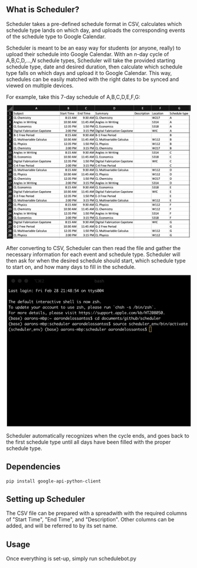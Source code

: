 ## What is Scheduler?
Scheduler takes a pre-defined schedule format in CSV, calculates which schedule type lands on which day, and uploads the corresponding events of the schedule type to Google Calendar. 

Scheduler is meant to be an easy way for students (or anyone, really) to upload their schedule into Google Calendar. With an *n*-day cycle of A,B,C,D,...,*N* schedule types, Scheduler will take the provided starting schedule type, date and desired duration, then calculate which schedule type falls on which days and upload it to Google Calendar. This way, schedules can be easily matched with the right dates to be synced and viewed on multiple devices.

For example, take this 7-day schedule of A,B,C,D,E,F,G:

<p align="center">
  <img src="https://github.com/aarondls/Scheduler/blob/master/Images/Full_Schedule_Excel.png" width="500">
</p>

After converting to CSV, Scheduler can then read the file and gather the necessary information for each event and schedule type. Scheduler will then ask for when the desired schedule should start, which schedule type to start on, and how many days to fill in the schedule. 

<p align="center">
  <img src="https://github.com/aarondls/Scheduler/blob/master/Images/Schedulebot-in-action.gif" width="500">
</p>

Scheduler automatically recognizes when the cycle ends, and goes back to the first schedule type until all days have been filled with the proper schedule type.


## Dependencies
```
pip install google-api-python-client
```
## Setting up Scheduler
The CSV file can be prepared with a spreadwith with the required columns of "Start Time", "End Time", and "Description". Other columns can be added, and will be referred to by its set name.



## Usage
Once everything is set-up, simply run schedulebot.py
